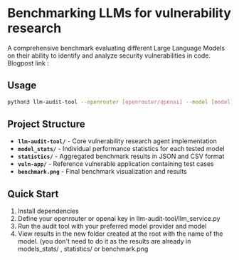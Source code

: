 # Benchmarking LLMs for vulnerability research

A comprehensive benchmark evaluating different Large Language Models on their ability to identify and analyze security vulnerabilities in code.
Blogpost link : 

## Usage

```bash
python3 llm-audit-tool --openrouter [openrouter/openai] --model [model]
```

## Project Structure

- **`llm-audit-tool/`** - Core vulnerability research agent implementation
- **`model_stats/`** - Individual performance statistics for each tested model
- **`statistics/`** - Aggregated benchmark results in JSON and CSV format
- **`vuln-app/`** - Reference vulnerable application containing test cases
- **`benchmark.png`** - Final benchmark visualization and results

## Quick Start

1. Install dependencies
2. Define your openrouter or openai key in llm-audit-tool/llm_service.py
3. Run the audit tool with your preferred model provider and model
4. View results in the new folder created at the root with the name of the model. (you don't need to do it as the results are already in models_stats/ , statistics/ or benchmark.png
